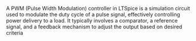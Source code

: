 A PWM (Pulse Width Modulation) controller in LTSpice is a simulation circuit used to modulate the duty cycle of a pulse signal, effectively controlling power delivery to a load. It typically involves a comparator, a reference signal, and a feedback mechanism to adjust the output based on desired criteria
